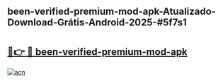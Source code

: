 ## been-verified-premium-mod-apk-Atualizado-Download-Grátis-Android-2025-#5f7s1

# <h2><a href="https://ainizakaria.my?title=been-verified-premium-mod-apk&ref=20M">🔗👉 🔴 been-verified-premium-mod-apk</a></h2>

[![acn](https://github.com/user-attachments/assets/0f9c940e-d8b0-45ae-aac7-cd30a18b3e1c)](https://ainizakaria.my?title=been-verified-premium-mod-apk&ref=20M)

